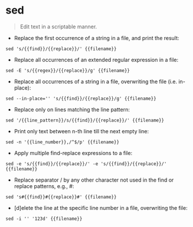 # sed

> Edit text in a scriptable manner.

- Replace the first occurrence of a string in a file, and print the result:

`sed 's/{{find}}/{{replace}}/' {{filename}}`

- Replace all occurrences of an extended regular expression in a file:

`sed -E 's/{{regex}}/{{replace}}/g' {{filename}}`

- Replace all occurrences of a string in a file, overwriting the file (i.e. in-place):

`sed --in-place='' 's/{{find}}/{{replace}}/g' {{filename}}`

- Replace only on lines matching the line pattern:

`sed '/{{line_pattern}}/s/{{find}}/{{replace}}/' {{filename}}`

- Print only text between n-th line till the next empty line:

`sed -n '{{line_number}},/^$/p' {{filename}}`

- Apply multiple find-replace expressions to a file:

`sed -e 's/{{find}}/{{replace}}/' -e 's/{{find}}/{{replace}}/' {{filename}}`

- Replace separator / by any other character not used in the find or replace patterns, e.g., #:

`sed 's#{{find}}#{{replace}}#' {{filename}}`

- [d]elete the line at the specific line number in a file, overwriting the file:

`sed -i '' '123d' {{filename}}`
